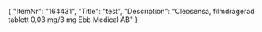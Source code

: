 {
  "ItemNr": "164431",
  "Title": "test",
  "Description": "Cleosensa, filmdragerad tablett 0,03 mg/3 mg Ebb Medical AB"
}